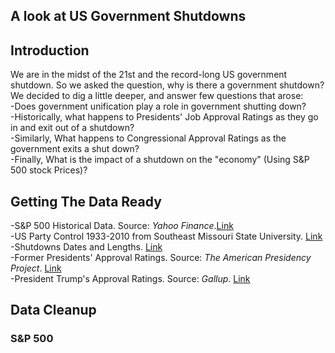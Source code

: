 ## A look at US Government Shutdowns
## Introduction
We are in the midst of the 21st and the record-long US government shutdown. So we asked the question, why is there a government shutdown? We decided to dig a little deeper, and answer few questions that arose: <br>
-Does government unification play a role in government shutting down? <br>
-Historically, what happens to Presidents' Job Approval Ratings as they go in and exit out of a shutdown?<br>
-Similarly, What happens to Congressional Approval Ratings as the government exits a shut down?<br>
-Finally, What is the impact of a shutdown on the "economy" (Using S&P 500 stock Prices)?

## Getting The Data Ready

-S&P 500 Historical Data. Source: *Yahoo Finance*.[Link](https://finance.yahoo.com/quote/%5EGSPC/history?p=%5EGSPC) <br>
-US Party Control 1933-2010 from Southeast Missouri State University. [Link](http://cstl-cla.semo.edu/rdrenka/ui320-75/presandcongress.asp) <br>
-Shutdowns Dates and Lengths. [Link](https://www.vox.com/policy-and-politics/2018/1/19/16905584/government-shutdown-history-clinton-obama-explained) <br>
-Former Presidents' Approval Ratings. Source: *The American Presidency Project*. [Link](https://www.presidency.ucsb.edu/statistics/data/presidential-job-approval) <br>
-President Trump's Approval Ratings. Source: *Gallup*. [Link](https://news.gallup.com/poll/203198/presidential-approval-ratings-donald-trump.aspx) <br>

## Data Cleanup
### S&P 500 

